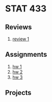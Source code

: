 # STAT 433

## Reviews

1. [review 1](reviews/433-exam1-review.md)

## Assignments
1. [hw 1](hw1/433-hw1.md)
2. [hw 2](hw2/433-hw2.md)
3. [hw 3](hw3/433_hw3.md)

## Projects
